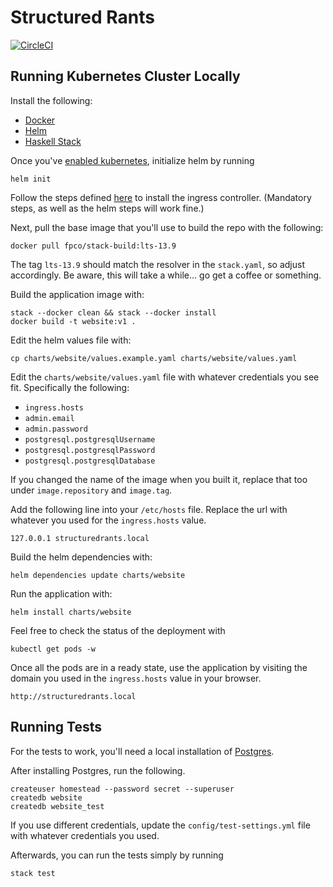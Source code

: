 # Structured Rants

[![CircleCI](https://circleci.com/gh/mckayb/website.svg?style=svg)](https://circleci.com/gh/mckayb/website)

## Running Kubernetes Cluster Locally
Install the following:
  * [Docker](https://docs.docker.com/docker-for-mac/install/)
  * [Helm](https://www.helm.sh/)
  * [Haskell Stack](https://docs.haskellstack.org/en/stable/README/)

Once you've [enabled kubernetes](https://docs.docker.com/docker-for-mac/#kubernetes), initialize helm by running
```
helm init
```
Follow the steps defined [here](https://kubernetes.github.io/ingress-nginx/deploy/) to install the ingress controller. (Mandatory steps, as well as the helm steps will work fine.)

Next, pull the base image that you'll use to build the repo with the following:
```
docker pull fpco/stack-build:lts-13.9
```
The tag `lts-13.9` should match the resolver in the `stack.yaml`, so adjust accordingly. Be aware, this will take a while... go get a coffee or something.

Build the application image with:
```
stack --docker clean && stack --docker install
docker build -t website:v1 .
```

Edit the helm values file with:
```
cp charts/website/values.example.yaml charts/website/values.yaml
```
Edit the `charts/website/values.yaml` file with whatever
credentials you see fit. Specifically the following:
  * `ingress.hosts`
  * `admin.email`
  * `admin.password`
  * `postgresql.postgresqlUsername`
  * `postgresql.postgresqlPassword`
  * `postgresql.postgresqlDatabase`

If you changed the name of the image when you built it, replace that too under `image.repository` and `image.tag`.

Add the following line into your `/etc/hosts` file.
Replace the url with whatever you used for the `ingress.hosts` value.
```
127.0.0.1 structuredrants.local
```

Build the helm dependencies with:
```
helm dependencies update charts/website
```

Run the application with:
```
helm install charts/website
```

Feel free to check the status of the deployment with
```
kubectl get pods -w
```

Once all the pods are in a ready state, use the application by visiting the domain you used in the `ingress.hosts` value in your browser.
```
http://structuredrants.local
```

## Running Tests
For the tests to work, you'll need a local installation of
[Postgres](https://www.postgresql.org/).

After installing Postgres, run the following.
```
createuser homestead --password secret --superuser
createdb website
createdb website_test
```
If you use different credentials, update the `config/test-settings.yml` file with whatever credentials you used.

Afterwards, you can run the tests simply by running
```
stack test
```
